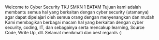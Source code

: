 Welcome to Cyber Security TKJ SMKN 1 BATAM 
Tujuan kami adalah membantu semua hal yang berkaitan dengan cyber security (utamanya) agar dapat dipelajari oleh semua orang dengan menyenangkan dan mudah
Kami membagikan berbagai macam hal yang berkaitan dengan cyber security, coding, IT, dan sebagainya serta mencakup learning, Source Code, Write Up, dll.
Selamat menikmati dan best regards :)

<!---
CSTKJ25/CSTKJ25 is a ✨ special ✨ repository because its `README.md` (this file) appears on your GitHub profile.
You can click the Preview link to take a look at your changes.
--->
